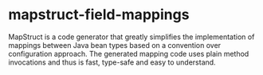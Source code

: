# mapstruct-field-mappings
MapStruct is a code generator that greatly simplifies the implementation of mappings between Java bean types based on a convention over configuration approach.  The generated mapping code uses plain method invocations and thus is fast, type-safe and easy to understand.
